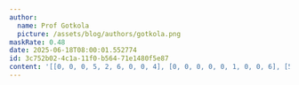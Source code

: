 ```yaml
---
author:
  name: Prof Gotkola
  picture: /assets/blog/authors/gotkola.png
maskRate: 0.48
date: 2025-06-18T08:00:01.552774
id: 3c752b02-4c1a-11f0-b564-71e1480f5e87
content: '[[0, 0, 0, 5, 2, 6, 0, 0, 4], [0, 0, 0, 0, 0, 1, 0, 0, 6], [5, 6, 7, 9, 8, 4, 3, 0, 2], [8, 4, 0, 6, 0, 5, 2, 0, 0], [0, 0, 0, 8, 1, 0, 5, 4, 7], [0, 2, 0, 4, 0, 0, 6, 8, 0], [3, 5, 9, 1, 0, 0, 4, 0, 8], [0, 0, 2, 3, 0, 8, 1, 9, 5], [4, 0, 0, 2, 0, 0, 7, 0, 0]]'
---
```

